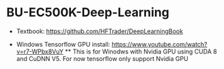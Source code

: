 # BU-EC500K-Deep-Learning

* Textbook: https://github.com/HFTrader/DeepLearningBook

* Windows Tensorflow GPU install: https://www.youtube.com/watch?v=r7-WPbx8VuY
  ** This is for Winodws with Nvidia GPU using CUDA 8 and CuDNN V5. For now tensorflow only support Nvidia GPU
